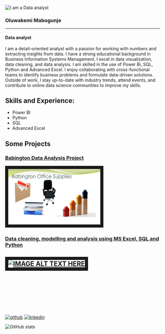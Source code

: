 
![I am a Data analyst ](https://pbs.twimg.com/profile_banners/123693137/1711483978/1080x360)

###  Oluwakemi Mabogunje
<hr>


####  Data analyst 


I am a detail-oriented analyst with a passion for working with numbers and extracting insights from data. I have a strong educational background in Business Information Systems Management, I excel in data visualization, data cleaning, and data analysis.  I am skilled in the use of Power Bi, SQL, Python and Advanced Excel.  I enjoy collaborating with cross-functional teams to identify business problems and formulate data-driven solutions. Outside of work, I stay up-to-date with industry trends, attend events, and contribute to online data science communities to improve my skills.


## Skills and Experience:
* Power BI
* Python
* SQL
* Advanced Excel

## Some Projects

### [Babington Data Analysis Project](https://github.com/bukkywins/Data-Analysis_Babington-Dataset/blob/main/README.md)
<a href="https://github.com/bukkywins/Data-Analysis_Babington-Dataset/blob/main/README.md"><img src="https://github.com/bukkywins/Data-Analysis_Babington-Dataset/blob/main/images/babington_thumbnail.png" 
alt="IMAGE ALT TEXT HERE" width="300" height="180" border="10" /></a>

### [Data cleaning, modelling and analysis using MS Excel, SQL and Python](https://github.com/bukkywins/Data-Analysis_Projects/blob/main/README.md)
<a href="https://github.com/bukkywins/Data-Analysis_Projects/blob/main/README.md"><img src="https://github.com/bukkywins/Data-Analysis_Projects/blob/main/images/Social-Media-Analytics.jpg" 
alt="IMAGE ALT TEXT HERE" width="300" height="180" border="10" /></a>
<br>
<br>
----
<br>
<br>
<br>
<br>
<br>



[<img src='https://cdn.jsdelivr.net/npm/simple-icons@3.0.1/icons/github.svg' alt='github' height='40'>](https://github.com/bukkywins)  [<img src='https://cdn.jsdelivr.net/npm/simple-icons@3.0.1/icons/linkedin.svg' alt='linkedin' height='40'>](https://www.linkedin.com/in/oluwakemi-mabogunje/)  

![GitHub stats](https://github-readme-stats.vercel.app/api?username=bukkywins&show_icons=true)  

